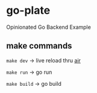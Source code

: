 # go-plate

Opinionated Go Backend Example

## make commands

`make dev` -> live reload thru [air](https://github.com/air-verse/air)

`make run` -> go run

`make build` -> go build
